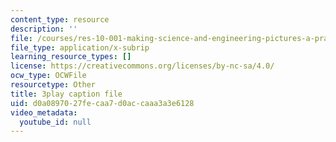 ```yaml
---
content_type: resource
description: ''
file: /courses/res-10-001-making-science-and-engineering-pictures-a-practical-guide-to-presenting-your-work-spring-2016/d0a0897027fecaa7d0accaaa3a3e6128_7_hOHxaaxGE.srt
file_type: application/x-subrip
learning_resource_types: []
license: https://creativecommons.org/licenses/by-nc-sa/4.0/
ocw_type: OCWFile
resourcetype: Other
title: 3play caption file
uid: d0a08970-27fe-caa7-d0ac-caaa3a3e6128
video_metadata:
  youtube_id: null
---
```

